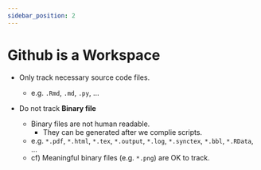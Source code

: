 ```yaml
---
sidebar_position: 2
---
```


# Github is a Workspace

- Only track necessary source code files.
	- e.g. `.Rmd`, `.md`, `.py`, $\ldots$

- Do not track **Binary file**
	- Binary files are not human readable.
		- They can be generated after we complie scripts. 
	- e.g. `*.pdf`, `*.html`, `*.tex`, `*.output`, `*.log`, `*.synctex`, `*.bbl`, `*.RData`, $\ldots$
	- cf) Meaningful binary files (e.g. `*.png`) are OK to track.


